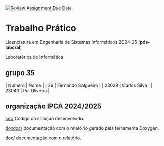 [![Review Assignment Due Date](https://classroom.github.com/assets/deadline-readme-button-22041afd0340ce965d47ae6ef1cefeee28c7c493a6346c4f15d667ab976d596c.svg)](https://classroom.github.com/a/SpbyqbAX)
# Trabalho Prático

Licenciatura em Engenharia de Sistemas Informáticos 2024-25 (**pós-laboral**)

Laboratórios de Informática 

## grupo  *35*
| Número | Nome               |
| 39     | Fernando Salgueiro |
| 23029  | Carlos Silva       |
| 23043  | Rui Oliveira       |

## organização IPCA 2024/2025

[src/](./src/)  Código da solução desenvolvido.

[doxdoc/](./doxdoc/)  documentação com o relatório gerado pela ferramenta Doxygen.

[doc/](./doc/)  documentação com o relatório.

